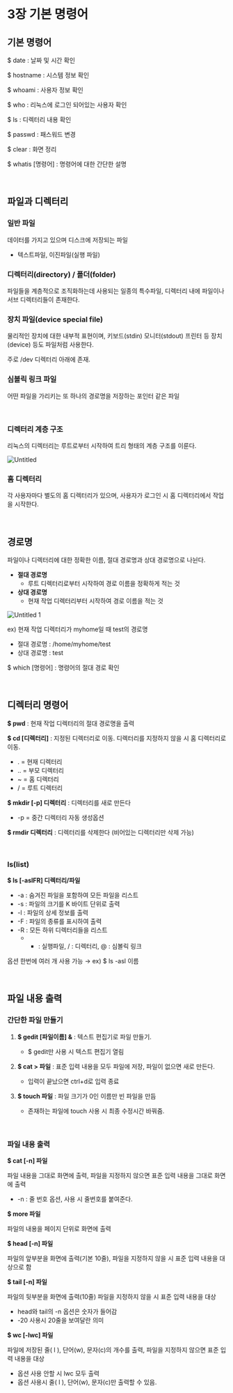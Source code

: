 # 3장 기본 명령어

## 기본 명령어

$ date : 날짜 및 시간 확인

$ hostname : 시스템 정보 확인

$ whoami : 사용자 정보 확인

$ who : 리눅스에 로그인 되어있는 사용자 확인

$ ls : 디렉터리 내용 확인

$ passwd : 패스워드 변경

$ clear : 화면 정리

$ whatis [명령어] : 명령어에 대한 간단한 설명

<br>

## 파일과 디렉터리

### 일반 파일

데이터를 가지고 있으며 디스크에 저장되는 파일 

- 텍스트파일, 이진파일(실행 파일)

### 디렉터리(directory) / 폴더(folder)

파일들을 계층적으로 조직화하는데 사용되는 일종의 특수파일, 디렉터리 내에 파일이나 서브 디렉터리들이 존재한다.

### 장치 파일(device special file)

물리적인 장치에 대한 내부적 표현이며, 키보드(stdin) 모니터(stdout) 프린터 등 장치(device) 등도 파일처럼 사용한다.

주로 /dev 디렉터리 아래에 존재.

### 심볼릭 링크 파일

어떤 파일을 가리키는 또 하나의 경로명을 저장하는 포인터 같은 파일

<br>

### 디렉터리 계층 구조

리눅스의 디렉터리는 루트로부터 시작하여 트리 형태의 계층 구조를 이룬다.

![Untitled](https://user-images.githubusercontent.com/101644572/172522153-e9322a70-ae7e-4f08-a7de-116de1363a9d.png)


### 홈 디렉터리

각 사용자마다 별도의 홈 디렉터리가 있으며, 사용자가 로그인 시 홈 디렉터리에서 작업을 시작한다.

<br>

## 경로명

파일이나 디렉터리에 대한 정확한 이름, 절대 경로명과 상대 경로명으로 나뉜다.

- **절대 경로명**
    - 루트 디렉터리로부터 시작하여 경로 이름을 정확하게 적는 것
- **상대 경로명**
    - 현재 작업 디렉터리부터 시작하여 경로 이름을 적는 것

![Untitled 1](https://user-images.githubusercontent.com/101644572/172522165-445cbc55-f37d-48c4-a73c-ff2fad219396.png)


ex) 현재 작업 디렉터리가 myhome일 때 test의 경로명

- 절대 경로명 : /home/myhome/test
- 상대 경로명 : test

$ which [명령어] : 명령어의 절대 경로 확인

<br>

## 디렉터리 명령어

**$ pwd** : 현재 작업 디렉터리의 절대 경로명을 출력

**$ cd [디렉터리]** : 지정된 디렉터리로 이동. 디렉터리를 지정하지 않을 시 홈 디렉터리로 이동.

- .  = 현재 디렉터리
- ..  = 부모 디렉터리
- ~  = 홈 디렉터리
- /  = 루트 디렉터리

**$ mkdir [-p] 디렉터리** : 디렉터리를 새로 만든다

- -p = 중간 디렉터리 자동 생성옵션

**$ rmdir 디렉터리** : 디렉터리를 삭제한다 (비어있는 디렉터리만 삭제 가능)

<br>

### ls(list)

**$ ls [-aslFR] 디렉터리/파일**

- -a : 숨겨진 파일을 포함하여 모든 파일을 리스트
- -s : 파일의 크기를 K 바이트 단위로 출력
- -l : 파일의 상세 정보를 출력
- -F : 파일의 종류를 표시하여 출력
- -R : 모든 하위 디렉터리들을 리스트
    - * : 실행파일,      / : 디렉터리,      @ : 심볼릭 링크

옵션 한번에 여러 개 사용 가능 → ex) $ ls -asl 이름

<br>

## 파일 내용 출력

### 간단한 파일 만들기

1. **$ gedit [파일이름] &**  :  텍스트 편집기로 파일 만들기.
    - $ gedit만 사용 시 텍스트 편집기 열림

1. **$ cat > 파일** : 표준 입력 내용을 모두 파일에 저장, 파일이 없으면 새로 만든다.
    - 입력이 끝났으면 ctrl+d로 입력 종료

1. **$ touch 파일** : 파일 크기가 0인 이름만 빈 파일을 만듬
    - 존재하는 파일에 touch 사용 시 최종 수정시간 바꿔줌.

<br>

### 파일 내용 출력

**$ cat [-n] 파일** 

파일 내용을 그대로 화면에 출력, 파일을 지정하지 않으면 표준 입력 내용을 그대로 화면에 출력

- -n : 줄 번호 옵션, 사용 시 줄번호를 붙여준다.

**$ more 파일** 

파일의 내용을 페이지 단위로 화면에 출력

**$ head [-n] 파일**

파일의 앞부분을 화면에 출력(기본 10줄), 파일을 지정하지 않을 시 표준 입력 내용을 대상으로 함

**$ tail [-n] 파일**

파일의 뒷부분을 화면에 출력(10줄) 파일을 지정하지 않을 시 표준 입력 내용을 대상

- head와 tail의 -n 옵션은 숫자가 들어감
- -20 사용시 20줄을 보여달란 의미

**$ wc [-lwc] 파일**

파일에 저장된 줄( l ), 단어(w), 문자(c)의 개수를 출력, 파일을 지정하지 않으면 표준 입력 내용을 대상

- 옵션 사용 안할 시 lwc 모두 출력
- 옵션 사용시 줄( l ), 단어(w), 문자(c)만 출력할 수 있음.
